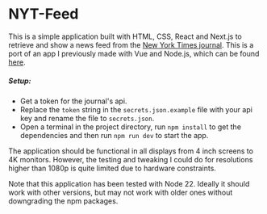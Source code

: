 # NYT-Feed
This is a simple application built with HTML, CSS, React and Next.js to retrieve and show a news feed from the [New York Times journal](https://www.nytimes.com/). This is a port of an app I previously made with Vue and Node.js, which can be found [here](https://github.com/Jorge-L-F/NYT-Vue).

##### Setup:
- Get a token for the journal's api.
- Replace the `token` string in the `secrets.json.example` file with your api key and rename the file to `secrets.json`.
- Open a terminal in the project directory, run `npm install` to get the dependencies and then run `npm run dev` to start the app.

The application should be functional in all displays from 4 inch screens to 4K monitors. However, the testing and tweaking I could do for resolutions higher than 1080p is quite limited due to hardware constraints.

Note that this application has been tested with Node 22. Ideally it should work with other versions, but may not work with older ones without downgrading the npm packages.

